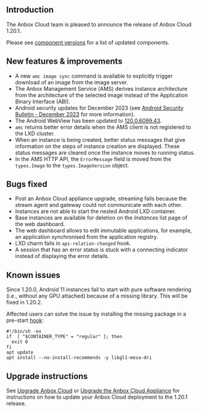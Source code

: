 ## Introduction

The Anbox Cloud team is pleased to announce the release of Anbox Cloud 1.20.1.

Please see [component versions](https://anbox-cloud.io/docs/ref/component-versions) for a list of updated components.

## New features & improvements

* A new `amc image sync` command is available to explicitly trigger download of an image from the image server. <!--AC-2085-->
* The Anbox Management Service (AMS) derives instance architecture from the architecture of the selected image instead of the Application Binary Interface (ABI).<!--AC-2138-->
* Android security updates for December 2023 (see [Android Security Bulletin - December 2023](https://source.android.com/docs/security/bulletin/2023-12-01) for more information).<!--AC-2127-->
* The Android WebView has been updated to [120.0.6099.43](https://chromereleases.googleblog.com/2023/11/early-stable-update-for-android.html).
* `amc` returns better error details when the AMS client is not registered to the LXD cluster. <!--AC-2097-->
* When an instance is being created, better status messages that give information on the steps of instance creation are displayed. These status messages are cleared once the instance moves to running status. <!--AC-2120-->
* In the AMS HTTP API, the `ErrorMessage` field is moved from the `types.Image` to the `types.ImageVersion` object. <!--AC-2047-->

## Bugs fixed
* Post an Anbox Cloud appliance upgrade, streaming fails because the stream agent and gateway could not communicate with each other. <!--AC-2139-->
* Instances are not able to start the nested Android LXD container.<!--AC-2136-->
* Base instances are available for deletion on the *Instances* list page of the web dashboard. <!--AC-2146-->
* The web dashboard allows to edit immutable applications, for example, an application synchronised from the application registry. <!--AC-2144-->
* LXD charm fails in `api-relation-changed` hook. <!--AC-2070-->
* A session that has an error status is stuck with a connecting indicator instead of displaying the error details. <!--AC-2141-->

## Known issues

Since 1.20.0, Android 11 instances fail to start with pure software rendering (i.e., without any GPU attached) because of a missing library. This will be fixed in 1.20.2.

Affected users can solve the issue by installing the missing package in a pre-start [hook](https://anbox-cloud.io/docs/ref/hooks):
```
#!/bin/sh -ex
if  [ "$CONTAINER_TYPE" = "regular" ]; then
  exit 0
fi
apt update
apt install --no-install-recommends -y libgl1-mesa-dri
```

## Upgrade instructions

See [Upgrade Anbox Cloud](https://anbox-cloud.io/docs/howto/update/upgrade-anbox) or [Upgrade the Anbox Cloud Appliance](https://anbox-cloud.io/docs/howto/update/upgrade-appliance) for instructions on how to update your Anbox Cloud deployment to the 1.20.1 release.
